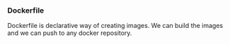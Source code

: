 ### Dockerfile

Dockerfile is declarative way of creating images.
We can build the images and we can push to any docker repository.
